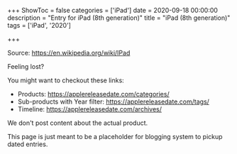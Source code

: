 +++
ShowToc = false
categories = ['iPad']
date = 2020-09-18 00:00:00
description = "Entry for iPad (8th generation)"
title = "iPad (8th generation)"
tags = ['iPad', '2020']

+++

Source: https://en.wikipedia.org/wiki/IPad

Feeling lost?

You might want to checkout these links:
- Products: https://applereleasedate.com/categories/
- Sub-products with Year filter: https://applereleasedate.com/tags/
- Timeline: https://applereleasedate.com/archives/

We don't post content about the actual product. 



This page is just meant to be a placeholder for blogging system to pickup dated entries. 


